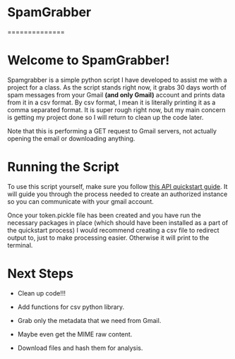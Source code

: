 # SpamGrabber
==============

# Welcome to SpamGrabber!

Spamgrabber is a simple python script I have developed to assist me with a project for a class. As the script stands right now, it grabs 30 days worth of spam messages from your Gmail **(and only Gmail)** account and prints data from it in a csv format. By csv format, I mean it is literally printing it as a comma separated format. It is super rough right now, but my main concern is getting my project done so I will return to clean up the code later.

Note that this is performing a GET request to Gmail servers, not actually opening the email or downloading anything.

# Running the Script

To use this script yourself, make sure you follow [this API quickstart guide](https://developers.google.com/gmail/api/quickstart/python). It will guide you through the process needed to create an authorized instance so you can communicate with your gmail account.

Once your token.pickle file has been created and you have run the necessary packages in place (which should have been installed as a part of the quickstart process) I would recommend creating a csv file to redirect output to, just to make processing easier. Otherwise it will print to the terminal.

# Next Steps

* Clean up code!!!

* Add functions for csv python library.

* Grab only the metadata that we need from Gmail.

* Maybe even get the MIME raw content.

* Download files and hash them for analysis.